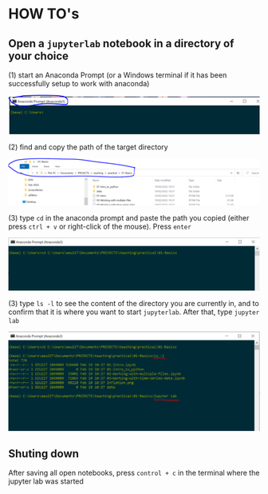 # HOW TO's

## Open a `jupyterlab` notebook in a directory of your choice

(1) start an Anaconda Prompt (or a Windows terminal if it has been successfully setup to work with anaconda)

![This is an image](./assets/images/navigation-1.PNG)

(2) find and copy the path of the target directory 

![This is an image](./assets/images/navigation-2.PNG)

(3) type `cd` in the anaconda prompt and paste the path you copied (either press `ctrl + v` or right-click of the mouse). Press `enter`

![This is an image](./assets/images/navigation-3.PNG)

(3) type `ls -l` to see the content of the directory you are currently in, and to confirm  that it is where you want to start `jupyterlab`. After that, type `jupyter lab`

![This is an image](./assets/images/navigation-4.PNG)

## Shuting down 
After saving all open notebooks, press `control + c` in the terminal where the jupyter lab was started

